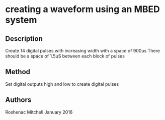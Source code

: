 # creating a waveform using an MBED system
                           
## Description
Create 14 digital pulses with increasing width with a space of 900us
There should be a space of 1.5uS between each block of pulses
                           
## Method
Set digital outputs high and low to create digital pulses

## Authors
Roshenac Mitchell  January 2016
